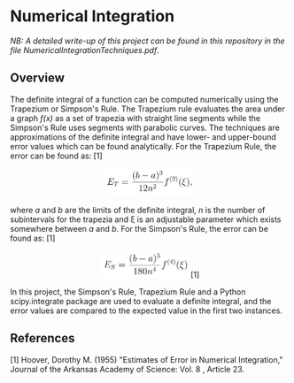 # Numerical Integration
*NB: A detailed write-up of this project can be found in this repository in the file NumericalIntegrationTechniques.pdf*.

## Overview
The definite integral of a function can be computed numerically using the Trapezium or Simpson's Rule. The Trapezium rule evaluates the area under a graph *f(x)* as a set of trapezia with straight line segments while the Simpson's Rule uses segments with parabolic curves. The techniques are approximations of the definite integral and have lower- and upper-bound error values which can be found analytically. For the Trapezium Rule, the error can be found as: [1]
<p align="center">
<img src="https://github.com/zaneali1/ScientificComputing/blob/main/READMEimages/ErrorT.PNG" width="160"/>
</p>

where *a* and *b* are the limits of the definite integral, *n* is the number of subintervals for the trapezia and ξ is an adjustable parameter which exists somewhere between *a* and *b*. For the Simpson's Rule, the error can be found as: [1]
<p align="center">
<img src="https://github.com/zaneali1/ScientificComputing/blob/main/READMEimages/ErrorS.PNG" width="160"/> [1]
</p>

In this project, the Simpson's Rule, Trapezium Rule and a Python scipy.integrate package are used to evaluate a definite integral, and the error values are compared to the expected value in the first two instances. 

## References
[1] Hoover, Dorothy M. (1955) "Estimates of Error in Numerical Integration," Journal of the Arkansas Academy of Science: Vol. 8 , Article
23.
